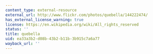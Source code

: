 ```yaml
---
content_type: external-resource
external_url: http://www.flickr.com/photos/quebella/144222474/
has_external_license_warning: true
license: https://en.wikipedia.org/wiki/All_rights_reserved
status: ''
title: quebella
uid: ea33a3b2-d08b-43b2-b11b-3b915c7a6a77
wayback_url: ''
---
```

